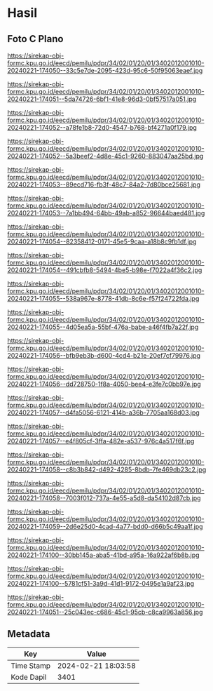 # Hasil

## Foto C Plano

https://sirekap-obj-formc.kpu.go.id/eecd/pemilu/pdpr/34/02/01/20/01/3402012001010-20240221-174050--33c5e7de-2095-423d-95c6-50f95063eaef.jpg

https://sirekap-obj-formc.kpu.go.id/eecd/pemilu/pdpr/34/02/01/20/01/3402012001010-20240221-174051--5da74726-6bf1-41e8-96d3-0bf57517a051.jpg

https://sirekap-obj-formc.kpu.go.id/eecd/pemilu/pdpr/34/02/01/20/01/3402012001010-20240221-174052--a78fe1b8-72d0-4547-b768-bf4271a0f179.jpg

https://sirekap-obj-formc.kpu.go.id/eecd/pemilu/pdpr/34/02/01/20/01/3402012001010-20240221-174052--5a3beef2-4d8e-45c1-9260-883047aa25bd.jpg

https://sirekap-obj-formc.kpu.go.id/eecd/pemilu/pdpr/34/02/01/20/01/3402012001010-20240221-174053--89ecd716-fb3f-48c7-84a2-7d80bce25681.jpg

https://sirekap-obj-formc.kpu.go.id/eecd/pemilu/pdpr/34/02/01/20/01/3402012001010-20240221-174053--7a1bb494-64bb-49ab-a852-96644baed481.jpg

https://sirekap-obj-formc.kpu.go.id/eecd/pemilu/pdpr/34/02/01/20/01/3402012001010-20240221-174054--82358412-0171-45e5-9caa-a18b8c9fb1df.jpg

https://sirekap-obj-formc.kpu.go.id/eecd/pemilu/pdpr/34/02/01/20/01/3402012001010-20240221-174054--491cbfb8-5494-4be5-b98e-f7022a4f36c2.jpg

https://sirekap-obj-formc.kpu.go.id/eecd/pemilu/pdpr/34/02/01/20/01/3402012001010-20240221-174055--538a967e-8778-41db-8c6e-f57f24722fda.jpg

https://sirekap-obj-formc.kpu.go.id/eecd/pemilu/pdpr/34/02/01/20/01/3402012001010-20240221-174055--4d05ea5a-55bf-476a-babe-a46f4fb7a22f.jpg

https://sirekap-obj-formc.kpu.go.id/eecd/pemilu/pdpr/34/02/01/20/01/3402012001010-20240221-174056--bfb9eb3b-d600-4cd4-b21e-20ef7cf79976.jpg

https://sirekap-obj-formc.kpu.go.id/eecd/pemilu/pdpr/34/02/01/20/01/3402012001010-20240221-174056--dd728750-1f8a-4050-bee4-e3fe7c0bb97e.jpg

https://sirekap-obj-formc.kpu.go.id/eecd/pemilu/pdpr/34/02/01/20/01/3402012001010-20240221-174057--d4fa5056-6121-414b-a36b-7705aa168d03.jpg

https://sirekap-obj-formc.kpu.go.id/eecd/pemilu/pdpr/34/02/01/20/01/3402012001010-20240221-174057--e4f805cf-3ffa-482e-a537-976c4a517f6f.jpg

https://sirekap-obj-formc.kpu.go.id/eecd/pemilu/pdpr/34/02/01/20/01/3402012001010-20240221-174058--c8b3b842-d492-4285-8bdb-7fe469db23c2.jpg

https://sirekap-obj-formc.kpu.go.id/eecd/pemilu/pdpr/34/02/01/20/01/3402012001010-20240221-174058--7003f012-737a-4e55-a5d8-da54102d87cb.jpg

https://sirekap-obj-formc.kpu.go.id/eecd/pemilu/pdpr/34/02/01/20/01/3402012001010-20240221-174059--2d6e25d0-4cad-4a77-bdd0-d66b5c49aa1f.jpg

https://sirekap-obj-formc.kpu.go.id/eecd/pemilu/pdpr/34/02/01/20/01/3402012001010-20240221-174100--30bb145a-aba5-41bd-a95a-16a922af6b8b.jpg

https://sirekap-obj-formc.kpu.go.id/eecd/pemilu/pdpr/34/02/01/20/01/3402012001010-20240221-174100--5781cf51-3a9d-41d1-9172-0495e1a9af23.jpg

https://sirekap-obj-formc.kpu.go.id/eecd/pemilu/pdpr/34/02/01/20/01/3402012001010-20240221-174051--25c043ec-c686-45c1-95cb-c8ca9963a856.jpg


## Metadata

| Key        | Value               |
| ---------- | ------------------- |
| Time Stamp | 2024-02-21 18:03:58 |
| Kode Dapil | 3401                |



